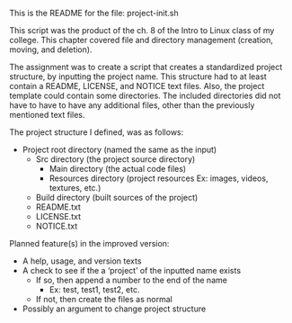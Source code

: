 This is the README for the file: project-init.sh

This script was the product of the ch. 8 of the Intro to Linux class of my college. This chapter covered
file and directory management (creation, moving, and deletion). 

The assignment was to create a script that creates a standardized project structure, by inputting the project name. This structure had to at least contain a README, LICENSE, and NOTICE text files. Also, the project template could contain some directories. The included directories did not have to have to have any additional files, other than the previously mentioned text files. 

The project structure I defined, was as follows:
  -	Project root directory (named the same as the input)
    -	Src directory (the project source directory)
        -	Main directory (the actual code files)
        -	Resources directory (project resources Ex: images, videos, textures, etc.)
    -	Build directory (built sources of the project)
    -	README.txt
    -	LICENSE.txt
    -	NOTICE.txt

Planned feature(s) in the improved version:
  -	A help, usage, and version texts
  -	A check to see if the a ‘project’ of the inputted name exists 
    -	If so, then append a number to the end of the name
        -	Ex: test, test1, test2, etc.
    -	If not, then create the files as normal
  -	Possibly an argument to change project structure
